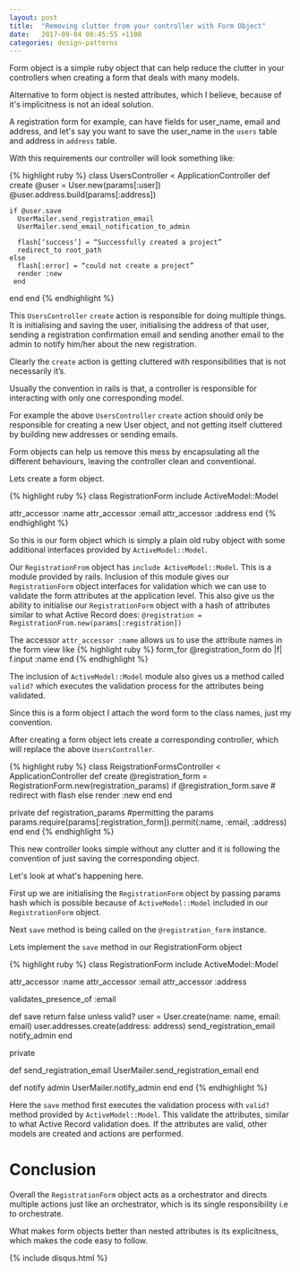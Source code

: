 ```yaml
---
layout: post
title:  "Removing clutter from your controller with Form Object"
date:   2017-09-04 00:45:55 +1100
categories: design-patterns
---
```

Form object is a simple ruby object that can help reduce the clutter in your controllers when creating a form that deals with many models.

Alternative to form object is nested attributes, which I believe, because of it's implicitness is not an ideal solution.

A registration form for example, can have fields for user_name, email and address, and let's say you want to save the user_name in the `users` table and address in `address` table.

With this requirements our controller will look something like:

{% highlight ruby %}
class UsersController < ApplicationController
  def create
    @user = User.new(params[:user])
    @user.address.build(params[:address])

    if @user.save
      UserMailer.send_registration_email
      UserMailer.send_email_notification_to_admin

      flash[‘success’] = “Successfully created a project”
      redirect_to root_path
    else
      flash[:error] = “could not create a project”
      render :new
     end
  end
end
{% endhighlight %}

This ``UsersController`` ``create`` action is responsible for doing multiple things. It is initialising and saving the user, initialising the address of that user, sending a registration confirmation email and sending another email to the admin to notify him/her about the new registration.

Clearly the ``create`` action is getting cluttered with responsibilities that is not necessarily it’s.

Usually the convention in rails is that, a controller is responsible for interacting with only one corresponding model.

For example the above ``UsersController`` ``create`` action should only be responsible for creating a new User object, and not getting itself cluttered by building new addresses or sending emails.

Form objects can help us remove this mess by encapsulating all the different behaviours, leaving the controller clean and conventional.

Lets create a form object.

{% highlight ruby %}
class RegistrationForm
  include ActiveModel::Model

  attr_accessor :name
  attr_accessor :email
  attr_accessor :address
end
{% endhighlight %}

So this is our form object which is simply a plain old ruby object with some additional interfaces provided by ``ActiveModel::Model``.

Our ``RegistrationFrom`` object has ``include ActiveModel::Model``. This is a module provided by rails. Inclusion of this module gives our ``RegistrationForm`` object interfaces for validation which we can use to validate the form attributes at the application level. This also give us the ability to initialise our ``RegistrationForm`` object with a hash of attributes similar to what Active Record does: ``@registration = RegistrationFrom.new(params[:registration])``

The accessor ``attr_accessor :name`` allows us to use the attribute names in the form view like
{% highlight ruby %}
form_for @registration_form do |f|
  f.input :name
end
{% endhighlight %}

The inclusion of ``ActiveModel::Model`` module also gives us a method called ``valid?`` which executes the validation process for the attributes being validated.  

Since this is a form object I attach the word form to the class names, just my convention.

After creating a form object lets create a corresponding controller, which will replace the above ``UsersController``.

{% highlight ruby %}
class ReigstrationFormsController < ApplicationController
  def create
    @registration_form = RegistrationForm.new(registration_params)
    if @registration_form.save
      # redirect with flash
    else
      render :new
    end
  end

  private
  def registration_params
    #permitting the params
    params.require(params[:registration_form]).permit(:name, :email, :address)
  end
end
{% endhighlight %}

This new controller looks simple without any clutter and it is following the convention of just saving the corresponding object.

Let's look at what's happening here.

First up we are initialising the ``RegistrationForm`` object by passing params hash which is possible because of ``ActiveModel::Model`` included in our ``RegistrationForm`` object.

Next ``save`` method is being called on the ``@registration_form`` instance.

Lets implement the ``save`` method in our RegistrationForm object

{% highlight ruby %}
class RegistrationForm
  include ActiveModel::Model

  attr_accessor :name
  attr_accessor :email
  attr_accessor :address

  validates_presence_of :email

  def save
    return false unless valid?
    user = User.create(name: name, email: email)
    user.addresses.create(address: address)
    send_registration_email
    notify_admin
  end

  private

  def send_registration_email
    UserMailer.send_registration_email
  end

  def notify admin
    UserMailer.notify_admin
  end
end
{% endhighlight %}

Here the ``save`` method first executes the validation process with ``valid?`` method provided by ``ActiveModel::Model``. This validate the attributes, similar to what Active Record validation does. If the attributes are valid, other models are created and actions are performed.


# Conclusion
Overall the ``RegistrationForm`` object acts as a orchestrator and directs multiple actions just like an orchestrator, which is its single responsibility i.e to orchestrate.

What makes form objects better than nested attributes is its explicitness, which makes the code easy to follow.

<!-- Post comments -->
<div class="comments">
  {% include disqus.html %}
</div>
